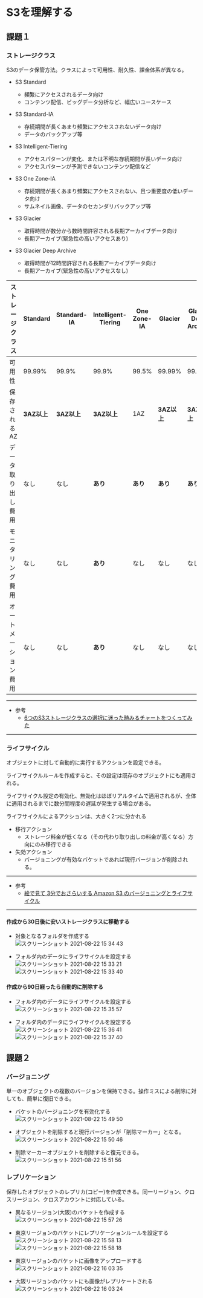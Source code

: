 # S3を理解する

## 課題１

### ストレージクラス

S3のデータ保管方法。クラスによって可用性、耐久性、課金体系が異なる。

- S3 Standard
  - 頻繁にアクセスされるデータ向け
  - コンテンツ配信、ビッグデータ分析など、幅広いユースケース

- S3 Standard-IA
    - 存続期間が長くあまり頻繁にアクセスされないデータ向け
    - データのバックアップ等

- S3 Intelligent-Tiering
  - アクセスパターンが変化、または不明な存続期間が長いデータ向け
  - アクセスパターンが予測できないコンテンツ配信など

- S3 One Zone-IA
    - 存続期間が長くあまり頻繁にアクセスされない、且つ重要度の低いデータ向け
    - サムネイル画像、データのセカンダリバックアップ等
- S3 Glacier
    - 取得時間が数分から数時間許容される長期アーカイブデータ向け
    - 長期アーカイブ(緊急性の高いアクセスあり)

- S3 Glacier Deep Archive
    - 取得時間が12時間許容される長期アーカイブデータ向け
    - 長期アーカイブ(緊急性の高いアクセスなし)


| ストレージクラス   | Standard  | Standard-IA | Intelligent-Tiering | One Zone-IA | Glacier   | Glacier Deep Archive |
| ---------- | --------- | ----------- | ------------------- | ----------- | --------- | -------------------- |
| 可用性        | 99.99%    | 99.9%       | 99.9%               | 99.5%       | 99.99%    | 99.99%               |
| 保存されるAZ    | **3AZ以上** | **3AZ以上**   | **3AZ以上**           | 1AZ         | **3AZ以上** | **3AZ以上**            |
| データ取り出し費用  | なし        | なし          | **あり**              | **あり**      | **あり**    | **あり**               |
| モニタリング費用   | なし        | なし          | **あり**              | なし          | なし        | なし                   |
| オートメーション費用 | なし        | なし          | **あり**              | なし          | なし        | なし                   |

---
- 参考
  - [6つのS3ストレージクラスの選択に迷った時みるチャートをつくってみた](https://dev.classmethod.jp/articles/should_i_choice_s3_storage_class/)
---

### ライフサイクル
オブジェクトに対して自動的に実行するアクションを設定できる。

ライフサイクルルールを作成すると、その設定は既存のオブジェクトにも適用される。

ライフサイクル設定の有効化、無効化はほぼリアルタイムで適用されるが、全体に適用されるまでに数分間程度の遅延が発生する場合がある。

ライフサイクルによるアクションは、大きく2つに分かれる

- 移行アクション
  - ストレージ料金が低くなる（その代わり取り出しの料金が高くなる）方向にのみ移行できる
- 失効アクション
  - バージョニングが有効なバケットであれば現行バージョンが削除される。

---

- 参考
  - [絵で見て 3分でおさらいする Amazon S3 のバージョニングとライフサイクル](https://dev.classmethod.jp/articles/3minutes-s3-versioning-lifecycle/)
---
#### 作成から30日後に安いストレージクラスに移動する

- 対象となるフォルダを作成する
![スクリーンショット 2021-08-22 15 34 43](https://user-images.githubusercontent.com/32977282/130345174-cc2f69e5-882b-49eb-b507-e04cf824e2fd.png)

- フォルダ内のデータにライフサイクルを設定する
![スクリーンショット 2021-08-22 15 33 21](https://user-images.githubusercontent.com/32977282/130345167-2e817288-8a48-4882-a32f-1d169abf503d.png)
![スクリーンショット 2021-08-22 15 33 40](https://user-images.githubusercontent.com/32977282/130345168-de74549d-b785-4b55-b76e-c2e9efdaf601.png)




#### 作成から90日経ったら自動的に削除する

- フォルダ内のデータにライフサイクルを設定する
![スクリーンショット 2021-08-22 15 35 57](https://user-images.githubusercontent.com/32977282/130345164-bc80198a-a914-4125-bbdb-ebc053df4934.png)

- フォルダ内のデータにライフサイクルを設定する
![スクリーンショット 2021-08-22 15 36 41](https://user-images.githubusercontent.com/32977282/130345165-230e2c90-40de-480a-b4bd-955567486270.png)
![スクリーンショット 2021-08-22 15 37 40](https://user-images.githubusercontent.com/32977282/130345173-5a8327c6-6199-4941-badc-c7b17a83885b.png)

## 課題２

### バージョニング
単一のオブジェクトの複数のバージョンを保持できる。操作ミスによる削除に対しても、簡単に復旧できる。

- バケットのバージョニングを有効化する
![スクリーンショット 2021-08-22 15 49 50](https://user-images.githubusercontent.com/32977282/130345563-4b2a32d8-900d-4510-9b50-db202f621f37.png)

- オブジェクトを削除すると現行バージョンが「削除マーカー」となる。
![スクリーンショット 2021-08-22 15 50 46](https://user-images.githubusercontent.com/32977282/130345566-90641eb5-e39d-49e2-9619-33e5a697ebba.png)

- 削除マーカーオブジェクトを削除すると復元できる。
![スクリーンショット 2021-08-22 15 51 56](https://user-images.githubusercontent.com/32977282/130345569-65cc631f-9c2e-45fc-abc1-a26f6c3dac21.png)

### レプリケーション
保存したオブジェクトのレプリカ(コピー)を作成できる。同一リージョン、クロスリージョン、クロスアカウントに対応している。

- 異なるリージョン(大阪)のバケットを作成する
![スクリーンショット 2021-08-22 15 57 26](https://user-images.githubusercontent.com/32977282/130345840-a56b9396-c99c-4138-9aea-d7354514f284.png)

- 東京リージョンのバケットにレプリケーションルールを設定する
![スクリーンショット 2021-08-22 15 58 13](https://user-images.githubusercontent.com/32977282/130345839-0b6b126d-9587-4e5c-8fd2-35e79664ea4b.png)
![スクリーンショット 2021-08-22 15 58 18](https://user-images.githubusercontent.com/32977282/130345835-5e782a66-a32b-4332-8507-1429512e7229.png)


- 東京リージョンのバケットに画像をアップロードする
![スクリーンショット 2021-08-22 16 03 35](https://user-images.githubusercontent.com/32977282/130345831-5435f13d-e422-4e5c-a61c-1d1bec9b4f3f.png)

- 大阪リージョンのバケットにも画像がレプリケートされる
![スクリーンショット 2021-08-22 16 03 24](https://user-images.githubusercontent.com/32977282/130345833-9c5f24fa-4696-4f8d-a0c0-f2993b5dc8b3.png)
